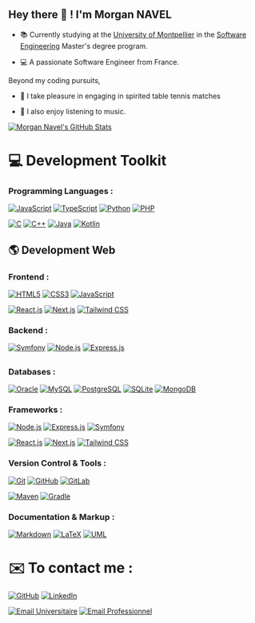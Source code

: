 
## Hey there 👋 ! I'm **Morgan NAVEL**

-  📚 Currently studying at the [University of Montpellier](https://sciences.edu.umontpellier.fr/en/welcome-to-the-faculty-of-sciences/) in the [Software Engineering](https://informatique-fds.edu.umontpellier.fr/etudiants/master-informatique-parcours/parcours-gl-genie-logiciel/) Master's degree program.

-  💻 A passionate Software Engineer from France.

Beyond my coding pursuits,

-  🏓 I take pleasure in engaging in spirited table tennis matches

-  🎵 I also enjoy listening to music.

[![Morgan Navel's GitHub Stats](https://github-readme-stats.vercel.app/api?username=MorganNavel&count_private=true&show_icons=true&theme=radical)](https://github.com/MorganNavel)


# 💻 Development Toolkit

### Programming Languages :

[![JavaScript](https://img.shields.io/badge/JavaScript-F7DF1E?style=for-the-badge&logo=javascript&logoColor=black)](https://developer.mozilla.org/en-US/docs/Web/JavaScript)
[![TypeScript](https://img.shields.io/badge/TypeScript-007ACC?style=for-the-badge&logo=typescript&logoColor=white)](https://www.typescriptlang.org/docs/)
[![Python](https://img.shields.io/badge/Python-3776AB?style=for-the-badge&logo=python&logoColor=white)](https://docs.python.org/3/)
[![PHP](https://img.shields.io/badge/PHP-777BB4?style=for-the-badge&logo=php&logoColor=white)](https://www.php.net/manual/en/)


[![C](https://img.shields.io/badge/C-00599C?style=for-the-badge&logo=c&logoColor=white)](https://en.cppreference.com/w/c/language)
[![C++](https://img.shields.io/badge/C%2B%2B-00599C?style=for-the-badge&logo=c%2B%2B&logoColor=white)](https://en.cppreference.com/w/cpp)
[![Java](https://img.shields.io/badge/Java-007396?style=for-the-badge&logo=java&logoColor=white)](https://docs.oracle.com/en/java/)
[![Kotlin](https://img.shields.io/badge/Kotlin-0095D5?style=for-the-badge&logo=kotlin&logoColor=white)](https://kotlinlang.org/docs/)

## 🌎 Development Web

### Frontend :

[![HTML5](https://img.shields.io/badge/HTML5-E34F26?style=for-the-badge&logo=html5&logoColor=white)](https://developer.mozilla.org/en-US/docs/Web/HTML)
[![CSS3](https://img.shields.io/badge/CSS3-1572B6?style=for-the-badge&logo=css3&logoColor=white)](https://developer.mozilla.org/en-US/docs/Web/CSS)
[![JavaScript](https://img.shields.io/badge/JavaScript-F7DF1E?style=for-the-badge&logo=javascript&logoColor=black)](https://developer.mozilla.org/en-US/docs/Web/JavaScript)

[![React.js](https://img.shields.io/badge/React-61DAFB?style=for-the-badge&logo=react&logoColor=black)](https://react.dev)
[![Next.js](https://img.shields.io/badge/Next.js-000000?style=for-the-badge&logo=nextdotjs&logoColor=white)](https://nextjs.org/docs)
[![Tailwind CSS](https://img.shields.io/badge/Tailwind_CSS-38B2AC?style=for-the-badge&logo=tailwind-css&logoColor=white)](https://tailwindcss.com/docs)

### Backend :
[![Symfony](https://img.shields.io/badge/Symfony-000000?style=for-the-badge&logo=symfony&logoColor=white)](https://symfony.com/doc/current/index.html)
[![Node.js](https://img.shields.io/badge/Node.js-339933?style=for-the-badge&logo=node.js&logoColor=white)](https://nodejs.org/en/docs/)
[![Express.js](https://img.shields.io/badge/Express.js-%23404d59.svg?style=for-the-badge&logo=express&logoColor=%2361dafb)](https://expressjs.com/)


##

### Databases :

[![Oracle](https://img.shields.io/badge/Oracle-F80000?style=for-the-badge&logo=oracle&logoColor=white)](https://www.oracle.com/database/technologies/)
[![MySQL](https://img.shields.io/badge/MySQL-4479A1?style=for-the-badge&logo=mysql&logoColor=white)](https://dev.mysql.com/doc/)
[![PostgreSQL](https://img.shields.io/badge/PostgreSQL-4169E1?style=for-the-badge&logo=postgresql&logoColor=white)](https://www.postgresql.org/docs/)
[![SQLite](https://img.shields.io/badge/SQLite-07405E?style=for-the-badge&logo=sqlite&logoColor=white)](https://sqlite.org/docs.html)
[![MongoDB](https://img.shields.io/badge/MongoDB-4EA94B?style=for-the-badge&logo=mongodb&logoColor=white)](https://docs.mongodb.com/)

### Frameworks :
[![Node.js](https://img.shields.io/badge/Node.js-339933?style=for-the-badge&logo=node.js&logoColor=white)](https://nodejs.org/en/docs/)
[![Express.js](https://img.shields.io/badge/Express.js-%23404d59.svg?style=for-the-badge&logo=express&logoColor=%2361dafb)](https://expressjs.com/)
[![Symfony](https://img.shields.io/badge/Symfony-000000?style=for-the-badge&logo=symfony&logoColor=white)](https://symfony.com/doc/current/index.html)

[![React.js](https://img.shields.io/badge/React-61DAFB?style=for-the-badge&logo=react&logoColor=black)](https://react.dev)
[![Next.js](https://img.shields.io/badge/Next.js-000000?style=for-the-badge&logo=nextdotjs&logoColor=white)](https://nextjs.org/docs)
[![Tailwind CSS](https://img.shields.io/badge/Tailwind_CSS-38B2AC?style=for-the-badge&logo=tailwind-css&logoColor=white)](https://tailwindcss.com/docs)


### Version Control & Tools :

[![Git](https://img.shields.io/badge/Git-F05032?style=for-the-badge&logo=git&logoColor=white)](https://git-scm.com/doc)
[![GitHub](https://img.shields.io/badge/GitHub-100000?style=for-the-badge&logo=github&logoColor=white)](https://github.com/MorganNavel)
[![GitLab](https://img.shields.io/badge/GitLab-330F63?style=for-the-badge&logo=gitlab&logoColor=white)](https://gitlab.com/MorganNavel)


[![Maven](https://img.shields.io/badge/Maven-C71A36?style=for-the-badge&logo=apache-maven&logoColor=white)](https://maven.apache.org/guides/index.html)
[![Gradle](https://img.shields.io/badge/Gradle-02303A?style=for-the-badge&logo=gradle&logoColor=white)](https://docs.gradle.org/current/userguide/userguide.html)

### Documentation & Markup :

[![Markdown](https://img.shields.io/badge/Markdown-000000?style=for-the-badge&logo=markdown&logoColor=white)](https://www.markdownguide.org/getting-started/)
[![LaTeX](https://img.shields.io/badge/LaTeX-008080?style=for-the-badge&logo=latex&logoColor=white)](https://www.latex-project.org/help/documentation/)
[![UML](https://img.shields.io/badge/UML-000000?style=for-the-badge&logo=uml&logoColor=white)](https://www.uml.org/)

#  ✉️ To contact me :

[![GitHub](https://img.shields.io/badge/GitHub-100000?style=for-the-badge&logo=github&logoColor=white)](https://github.com/MorganNavel)
[![LinkedIn](https://img.shields.io/badge/LinkedIn-0077B5?style=for-the-badge&logo=linkedin&logoColor=white)](https://www.linkedin.com/in/morgan-navel-444647200/)

[![Email Universitaire](https://img.shields.io/badge/Email_Universitaire-9cf?style=for-the-badge&logo=gmail)](mailto:morgan.navel@etu.umontpellier.fr)
[![Email Professionnel](https://img.shields.io/badge/Email_Professionnel-9cf?style=for-the-badge&logo=gmail)](mailto:navelmorgan34@gmail.com)








